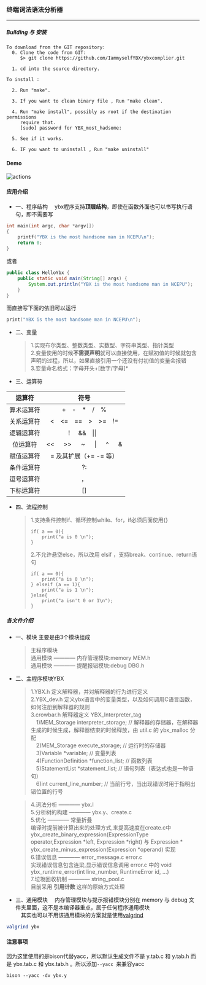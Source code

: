 ﻿### 终端词法语法分析器
---

##### Building 与 安装
```
To download from the GIT repository:
  0. Clone the code from GIT:
     $> git clone https://github.com/IammyselfYBX/ybxcomplier.git

  1. cd into the source directory.

To install :

  2. Run "make". 

  3. If you want to clean binary file , Run "make clean".

  4. Run "make install", possibly as root if the destination permissions
     require that.
     [sudo] password for YBX_most_hadsome: 

  5. See if it works.  

  6. IF you want to uninstall , Run "make uninstall"
```
#### Demo
![actions](picture/out.gif) 

#### 应用介绍
- 一、程序结构
&emsp;ybx程序支持<b>顶层结构</b>，即使在函数外面也可以书写执行语句，即不需要写
```c++
int main(int argc, char *argv[])
{
    printf("YBX is the most handsome man in NCEPU\n");
    return 0;
}
```
或者
```java
public class HelloYbx {
    public static void main(String[] args) {
        System.out.println("YBX is the most handsome man in NCEPU");
    }
}

```
而直接写下面的依旧可以运行
```c++
print("YBX is the most handsome man in NCEPU\n");
```
- 二、变量
    > 1.实现布尔类型、整数类型、实数型、字符串类型、指针类型<br>
    > 2.变量使用的时候<b>不需要声明</b>就可以直接使用，在赋初值的时候就包含声明的过程，所以，如果直接引用一个还没有付初值的变量会报错<br>
    > 3.变量命名格式：字母开头+[数字/字母]*

- 三、运算符

|    运算符    |               符号               |
|   :----:    |             :----:               |
| 算术运算符    |+&emsp;-&emsp;*&emsp;/&emsp;%    |
| 关系运算符    |<&emsp;<=&emsp;==&emsp;>&emsp;>=&emsp;!= |
| 逻辑运算符	|           ！&emsp;&&&emsp;\|\|&emsp;   | - 取反
| 位运算符	    | << &emsp; >> &emsp; ~ &emsp; \| &emsp; ^ &emsp;  & |
| 赋值运算符    |	= 及其扩展（+= -= 等）          |   += -=
| 条件运算符    |	             ?:               | *
| 逗号运算符    |       	    ，                | *
| 下标运算符    |           	[]               |  *

- 四、流程控制
    > 1.支持条件控制if、循环控制while、for，if必须后面使用{}<br>
    > ```
    > if( a == 0){
    >     print("a is 0 \n");
    > }
    > ```
    > 2.不允许悬空else，所以改用 elsif ，支持break、continue、return语句<br>
    > ```
    > if( a == 0){
    >     print("a is 0 \n");
    > } elseif (a == 1){
    >     print("a is 1 \n");    
    > }else{
    >     print("a isn't 0 or 1\n");
    > }
    > ```


##### 各文件介绍

- 一、模块
    主要是由3个模块组成
    > 主程序模块<br>
    > 通用模块 ———— 内存管理模块:memory MEM.h<br>
    > 通用模块 ———— 提醒报错模块:debug DBG.h

- 二、主程序模块YBX
    > 1.YBX.h 定义解释器，并对解释器的行为进行定义<br>
    > 2.YBX_dev.h 定义ybx语言中的变量类型，以及如何调用C语言函数，如何注册到解释器的规则<br>
    > 3.crowbar.h 解释器定义  YBX_Interpreter_tag  <br>
        &emsp;1)MEM_Storage         interpreter_storage;		// 解释器的存储器，在解释器生成的时候生成，解释器结束的时候释放，由 util.c 的 ybx_malloc 分配<br>
        &emsp;2)MEM_Storage         execute_storage;			// 运行时的存储器<br>
        &emsp;3)Variable            *variable;					// 变量列表<br>
        &emsp;4)FunctionDefinition  *function_list;				// 函数列表<br>
        &emsp;5)StatementList       *statement_list;			// 语句列表（表达式也是一种语句）<br>
        &emsp;6)int                 current_line_number;		// 当前行号，当出现错误时用于指明出错位置的行号<br>

    > 4.词法分析 ———— ybx.l<br>
    > 5.分析树的构建 ———— ybx.y、create.c<br>
    > 5.优化 ———— 常量折叠<br>
    	编译时提前被计算出来的处理方式,来提高速度在create.c中ybx_create_binary_expression(ExpressionType operator,Expression *left, Expression *right) 与 Expression * ybx_create_minus_expression(Expression *operand) 实现<br>
    > 6.错误信息 ———— error_message.c error.c<br>
    实现错误信息包含连梁,显示错误信息调用 error.c 中的 void ybx_runtime_error(int line_number, RuntimeError id, ...)<br>
    > 7.垃圾回收机制 ———— string_pool.c <br>
        目前采用 <b>引用计数 </b>这样的原始方式处理<br>

- 三、通用模块
&emsp;内存管理模块与提示报错模块分别在 memory 与 debug 文件夹里面，这不是本编译器重点，属于任何程序通用模块<br>
&emsp;其实也可以不用该通用模块的方案就是使用[valgrind](http://valgrind.org/)
```bash
valgrind ybx
```

#### 注意事项
因为这里使用的是bison代替yacc，所以默认生成文件不是 y.tab.c 和 y.tab.h 而是 ybx.tab.c 和 ybx.tab.h 。所以添加```--yacc ```来兼容yacc
```
bison --yacc -dv ybx.y
```
